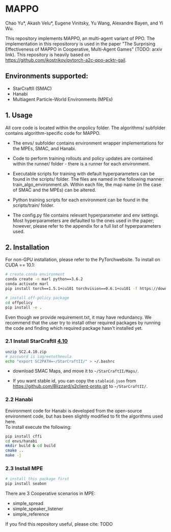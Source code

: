 # MAPPO

Chao Yu*, Akash Velu*, Eugene Vinitsky, Yu Wang, Alexandre Bayen, and Yi Wu. 

This repository implements MAPPO, an multi-agent variant of PPO. The implementation in this repositorory is used in the
paper "The Surprising Effectiveness of MAPPO in Cooperative, Multi-Agent Games" (TODO: arxiv link). 
This repository is heavily based on https://github.com/ikostrikov/pytorch-a2c-ppo-acktr-gail. 
## Environments supported:

- StarCraftII (SMAC)
- Hanabi
- Multiagent Particle-World Environments (MPEs)

## 1. Usage
All core code is located within the onpolicy folder. The algorithms/ subfolder contains algorithm-specific code
for MAPPO. 

* The envs/ subfolder contains environment wrapper implementations for the MPEs, SMAC, and Hanabi. 

* Code to perform training rollouts and policy updates are contained within the runner/ folder - there is a runner for 
each environment. 

* Executable scripts for training with default hyperparameters can be found in the scripts/ folder. The files are named
in the following manner: train_algo_environment.sh. Within each file, the map name (in the case of SMAC and the MPEs) can be altered. 
* Python training scripts for each environment can be found in the scripts/train/ folder. 

* The config.py file contains relevant hyperparameter and env settings. Most hyperparameters are defaulted to the ones
used in the paper; however, please refer to the appendix for a full list of hyperparameters used. 


## 2. Installation

For non-GPU installation, please refer to the PyTorchwebsite. To install on CUDA == 10.1:

``` Bash
# create conda environment
conda create -n marl python==3.6.2
conda activate marl
pip install torch==1.5.1+cu101 torchvision==0.6.1+cu101 -f https://download.pytorch.org/whl/torch_stable.html

# install off-policy package
cd offpolicy
pip install -e .
```

Even though we provide requirement.txt, it may have redundancy. We recommend that the user try to install other required packages by running the code and finding which required package hasn't installed yet.



### 2.1 Install StarCraftII [4.10](http://blzdistsc2-a.akamaihd.net/Linux/SC2.4.10.zip)

   

``` Bash
unzip SC2.4.10.zip
# password is iagreetotheeula
echo "export SC2PATH=~/StarCraftII/" > ~/.bashrc
```

* download SMAC Maps, and move it to `~/StarCraftII/Maps/`.

* If you want stable id, you can copy the `stableid.json` from https://github.com/Blizzard/s2client-proto.git to `~/StarCraftII/`.


### 2.2 Hanabi
Environment code for Hanabi is developed from the open-source environment code, but has been slightly modified to fit the algorithms used here.  
To install execute the following:
``` Bash
pip install cffi
cd envs/hanabi
mkdir build & cd build
cmake ..
make -j
```


### 2.3 Install MPE

``` Bash
# install this package first
pip install seabon
```

There are 3 Cooperative scenarios in MPE:

* simple_spread
* simple_speaker_listener
* simple_reference

If you find this repository useful, please cite: TODO